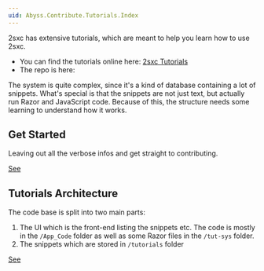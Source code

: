 ```yaml
---
uid: Abyss.Contribute.Tutorials.Index
---
```


2sxc has extensive tutorials, which are meant to help you learn how to use 2sxc.

* You can find the tutorials online here: [2sxc Tutorials](xref:Tut.Razor.Home)
* The repo is here: [](xref:Tut.Razor.Repo)

The system is quite complex, since it's a kind of database containing a lot of snippets.
What's special is that the snippets are not just text, but actually run Razor and JavaScript code.
Because of this, the structure needs some learning to understand how it works.

## Get Started

Leaving out all the verbose infos and get straight to contributing.

[See](xref:Abyss.Contribute.Tutorials.CreateTutorial)

## Tutorials Architecture

The code base is split into two main parts:

1. The UI which is the front-end listing the snippets etc. The code is mostly in the `/App_Code` folder as well as some Razor files in the `/tut-sys` folder.
1. The snippets which are stored in `/tutorials` folder

[See](xref:Abyss.Contribute.Tutorials.Verbose)
